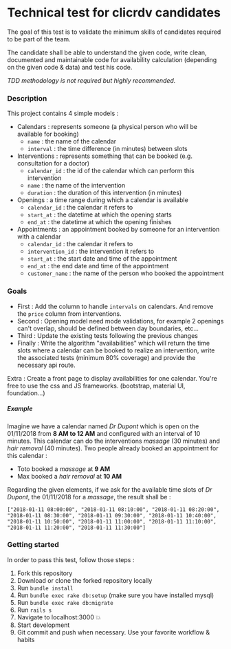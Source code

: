 # Technical test for clicrdv candidates

The goal of this test is to validate the minimum skills of candidates required to be part of the team.

The candidate shall be able to understand the given code, write clean, documented and maintainable code
for availability calculation (depending on the given code & data) and test his code.

_TDD methodology is not required but highly recommended._

### Description

This project contains 4 simple models :
* Calendars : represents someone (a physical person who will be available for booking)
    * `name` : the name of the calendar
    * `interval` : the time difference (in minutes) between slots
* Interventions : represents something that can be booked (e.g. consultation for a doctor)
    * `calendar_id` : the id of the calendar which can perform this intervention
    * `name` : the name of the intervention
    * `duration` : the duration of this intervention (in minutes)
* Openings : a time range during which a calendar is available
    * `calendar_id` : the calendar it refers to
    * `start_at` : the datetime at which the opening starts
    * `end_at` : the datetime at which the opening finishes
* Appointments : an appointment booked by someone for an intervention with a calendar
    * `calendar_id` : the calendar it refers to
    * `intervention_id` : the intervention it refers to
    * `start_at` : the start date and time of the appointment
    * `end_at` : the end date and time of the appointment
    * `customer_name` : the name of the person who booked the appointment

### Goals

- First : Add the column to handle `intervals` on calendars. And remove the `price` column from interventions.
- Second : Opening model need mode validations, for example 2 openings can't overlap, should be defined between day boundaries, etc...
- Third : Update the existing tests following the previous changes
- Finally : Write the algorithm "availabilities" which will return the time slots where a calendar can be booked to realize an intervention, write the associated tests (minimum 80% coverage) and provide the necessary
api route.

Extra : Create a front page to display availabilities for one calendar.
You're free to use the css and JS frameworks. (bootstrap, material UI, foundation...)

##### Example

Imagine we have a calendar named _Dr Dupont_ which is open on the 01/11/2018 from **8 AM to 12 AM** and
configured with an interval of 10 minutes.
This calendar can do the interventions _massage_ (30 minutes) and _hair removal_ (40 minutes).
Two people already booked an appointment for this calendar :
- Toto booked a _massage_ at **9 AM**
- Max booked a _hair removal_ at **10 AM**

Regarding the given elements, if we ask for the available time slots of _Dr Dupont_, the 01/11/2018 for a _massage_,
the result shall be :

`["2018-01-11 08:00:00", "2018-01-11 08:10:00", "2018-01-11 08:20:00", "2018-01-11 08:30:00", "2018-01-11 09:30:00",
"2018-01-11 10:40:00", "2018-01-11 10:50:00", "2018-01-11 11:00:00", "2018-01-11 11:10:00", "2018-01-11 11:20:00", "2018-01-11 11:30:00"]`

### Getting started
In order to pass this test, follow those steps :

1. Fork this repository
2. Download or clone the forked repository locally
3. Run `bundle install`
4. Run `bundle exec rake db:setup` (make sure you have installed mysql)
5. Run `bundle exec rake db:migrate`
6. Run `rails s`
7. Navigate to localhost:3000 :boom:
8. Start development
9. Git commit and push when necessary. Use your favorite workflow & habits
